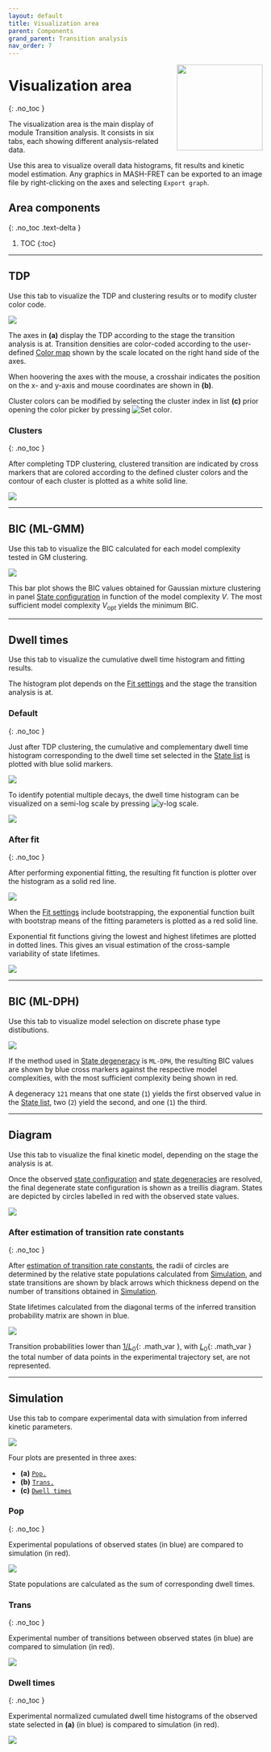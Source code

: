 ```yaml
---
layout: default
title: Visualization area
parent: Components
grand_parent: Transition analysis
nav_order: 7
---
```


<img src="../../assets/images/logos/logo-histogram-analysis_400px.png" width="170" style="float:right; margin-left: 15px;"/>

# Visualization area
{: .no_toc }

The visualization area is the main display of module Transition analysis. 
It consists in six tabs, each showing different analysis-related data.

Use this area to visualize overall data histograms, fit results and kinetic model estimation. 
Any graphics in MASH-FRET can be exported to an image file by right-clicking on the axes and selecting `Export graph`.

## Area components
{: .no_toc .text-delta }

1. TOC
{:toc}


---

## TDP

Use this tab to visualize the TDP and clustering results or to modify cluster color code.

<a class="plain" href="../../assets/images/gui/TA-area-visu-tdp.png"><img src="../../assets/images/gui/TA-area-visu-tdp.png" style="max-width:559px;"></a>

The axes in **(a)** display the TDP according to the stage the transition analysis is at. 
Transition densities are color-coded according to the user-defined 
[Color map](panel-transition-density-plot.html#color-map) shown by the scale located on the right hand side of the axes.

When hoovering the axes with the mouse, a crosshair indicates the position on the x- and y-axis and mouse coordinates are shown in **(b)**.

Cluster colors can be modified by selecting the cluster index in list **(c)** prior opening the color picker by pressing 
![Set color](../../assets/images/gui/TA-but-set-color.png "Set color").


### Clusters
{: .no_toc }

After completing TDP clustering, clustered transition are indicated by cross markers that are colored according to the defined cluster colors and the contour of each cluster is plotted as a white solid line.

<a class="plain" href="../../assets/images/gui/TA-area-visu-tdp-clusters.png"><img src="../../assets/images/gui/TA-area-visu-tdp-clusters.png" style="max-width:559px;"></a>


---

## BIC (ML-GMM)

Use this tab to visualize the BIC calculated for each model complexity tested in GM clustering.

<a class="plain" href="../../assets/images/gui/TA-area-visu-bicgmm.png"><img src="../../assets/images/gui/TA-area-visu-bicgmm.png" style="max-width:559px;"></a>

This bar plot shows the BIC values obtained for Gaussian mixture clustering in panel 
[State configuration](state-configuration.html) in function of the model complexity *V*. 
The most sufficient model complexity *V*<sub>opt</sub> yields the minimum BIC.


---

## Dwell times

Use this tab to visualize the cumulative dwell time histogram and fitting results.

The histogram plot depends on the 
[Fit settings](panel-dwell-time-histograms.html#fit-settings) and the stage the transition analysis is at.


### Default
{: .no_toc }

Just after TDP clustering, the cumulative and complementary dwell time histogram corresponding to the dwell time set selected in the
[State list](panel-dwell-time-histograms.html#state-list) is plotted with blue solid markers.

<a class="plain" href="../../assets/images/gui/TA-area-visu-dt-default.png"><img src="../../assets/images/gui/TA-area-visu-dt-default.png" style="max-width:559px;"></a>

To identify potential multiple decays, the dwell time histogram can be visualized on a semi-log scale by pressing 
![y-log scale](../../assets/images/gui/TA-but-y-log-scale.png "y-log scale").

<a class="plain" href="../../assets/images/gui/TA-area-visu-dt-log.png"><img src="../../assets/images/gui/TA-area-visu-dt-log.png" style="max-width:491px;"></a>


### After fit
{: .no_toc }

After performing exponential fitting, the resulting fit function is plotter over the histogram as a solid red line.

<a class="plain" href="../../assets/images/gui/TA-area-visu-dt-fit.png"><img src="../../assets/images/gui/TA-area-visu-dt-fit.png" style="max-width:491px;"></a>

When the 
[Fit settings](panel-dwell-time-histograms.html#fit-settings) include bootstrapping, the exponential function built with bootstrap means of the fitting parameters is plotted as a red solid line.

Exponential fit functions giving the lowest and highest lifetimes are plotted in dotted lines. 
This gives an visual estimation of the cross-sample variability of state lifetimes.

<a class="plain" href="../../assets/images/gui/TA-area-visu-dt-boba.png"><img src="../../assets/images/gui/TA-area-visu-dt-boba.png" style="max-width:491px;"></a>


---

## BIC (ML-DPH)

Use this tab to visualize model selection on discrete phase type distibutions.

<a class="plain" href="../../assets/images/gui/TA-area-visu-bicdph.png"><img src="../../assets/images/gui/TA-area-visu-bicdph.png" style="max-width:565px;"></a>

If the method used in 
[State degeneracy](panel-kinetic-model.html#state-degeneracy) is `ML-DPH`, the resulting BIC values are shown by blue cross markers against the respective model complexities, with the most sufficient complexity being shown in red.

A degeneracy `121` means that one state (`1`) yields the first observed value in the 
[State list](panel-dwell-time-histograms.html#state-list), two (`2`) yield the second, and one (`1`) the third.


---

## Diagram

Use this tab to visualize the final kinetic model, depending on the stage the analysis is at.

Once the observed 
[state configuration](panel-state-configuration.html) and 
[state degeneracies](panel-kinetic-model.html#state-degeneracy) are resolved, the final degenerate state configuration is shown as a treillis diagram.
States are depicted by circles labelled in red with the observed state values.

<a class="plain" href="../../assets/images/gui/TA-area-visu-diagram.png"><img src="../../assets/images/gui/TA-area-visu-diagram.png" style="max-width:559px;"></a>


### After estimation of transition rate constants
{: .no_toc }

After 
[estimation of transition rate constants](panel-kinetic-model.html#Transition-rate-constants), the radii of circles are determined by the relative state populations calculated from [Simulation](#simulation), and state transitions are shown by black arrows which thickness depend on the number of transitions obtained in 
[Simulation](#simulation).

State lifetimes calculated from the diagonal terms of the inferred transition probability matrix are shown in blue.

<a class="plain" href="../../assets/images/gui/TA-area-visu-diagram-trans.png"><img src="../../assets/images/gui/TA-area-visu-diagram-trans.png" style="max-width:442px;"></a>

Transition probabilities lower than 
[1/*L*<sub>0</sub>](){: .math_var }, with 
[*L*<sub>0</sub>](){: .math_var } the total number of data points in the experimental trajectory set, are not represented.


---

## Simulation

Use this tab to compare experimental data with simulation from inferred kinetic parameters.

<a class="plain" href="../../assets/images/gui/TA-area-visu-sim.png"><img src="../../assets/images/gui/TA-area-visu-sim.png" style="max-width:559px;"></a>

Four plots are presented in three axes:
- **(a)** [`Pop.`](#pop)
- **(b)** [`Trans.`](#trans)
- **(c)** [`Dwell times`](#dwell-times)


### Pop
{: .no_toc }

Experimental populations of observed states (in blue) are compared to simulation (in red).

<a class="plain" href="../../assets/images/gui/TA-area-visu-sim-pop.png"><img src="../../assets/images/gui/TA-area-visu-sim-pop.png" style="max-width:251px;"></a>

State populations are calculated as the sum of corresponding dwell times.


### Trans
{: .no_toc }

Experimental number of transitions between observed states (in blue) are compared to simulation (in red).

<a class="plain" href="../../assets/images/gui/TA-area-visu-sim-trans.png"><img src="../../assets/images/gui/TA-area-visu-sim-trans.png" style="max-width:251px;"></a>



### Dwell times
{: .no_toc }

Experimental normalized cumulated dwell time histograms of the observed state selected in **(a)** (in blue) is compared to simulation (in red).

<a class="plain" href="../../assets/images/gui/TA-area-visu-sim-dt.png"><img src="../../assets/images/gui/TA-area-visu-sim-dt.png" style="max-width:495px;"></a>




